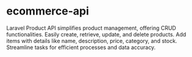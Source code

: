 # ecommerce-api
Laravel Product API simplifies product management, offering CRUD functionalities. Easily create, retrieve, update, and delete products. Add items with details like name, description, price, category, and stock. Streamline tasks for efficient processes and data accuracy.
